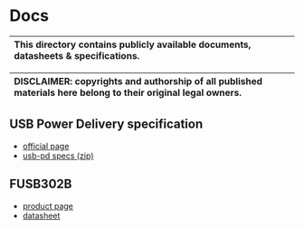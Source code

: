 # Docs

| This directory contains publicly available documents, datasheets & specifications. |
|:--------

| **DISCLAIMER**: copyrights and authorship of all published materials here belong to their original legal owners. |
|:--------


## USB Power Delivery specification

- [official page](https://www.usb.org/document-library/usb-power-delivery)
- [usb-pd specs (zip)](https://usb.org/sites/default/files/202410%20PD%20Delivery%20Package.zip)


## FUSB302B

- [product page](https://www.onsemi.com/products/interfaces/usb-type-c/FUSB302B)
- [datasheet](https://www.onsemi.com/download/data-sheet/pdf/fusb302b-d.pdf)


